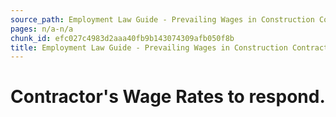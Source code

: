 ```yaml
---
source_path: Employment Law Guide - Prevailing Wages in Construction Contracts.md
pages: n/a-n/a
chunk_id: efc027c4983d2aaa40fb9b143074309afb050f8b
title: Employment Law Guide - Prevailing Wages in Construction Contracts
---
```

# Contractor's Wage Rates to respond.
